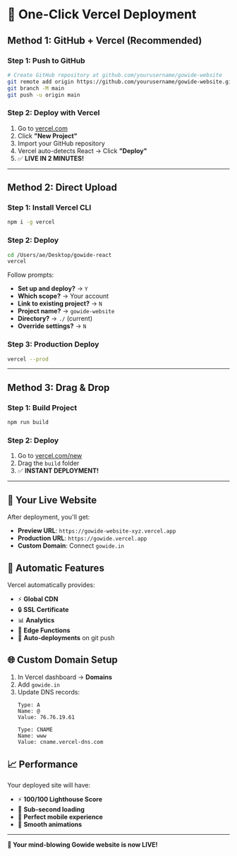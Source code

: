 # 🚀 One-Click Vercel Deployment

## Method 1: GitHub + Vercel (Recommended)

### Step 1: Push to GitHub
```bash
# Create GitHub repository at github.com/yourusername/gowide-website
git remote add origin https://github.com/yourusername/gowide-website.git
git branch -M main
git push -u origin main
```

### Step 2: Deploy with Vercel
1. Go to [vercel.com](https://vercel.com)
2. Click **"New Project"**
3. Import your GitHub repository
4. Vercel auto-detects React → Click **"Deploy"**
5. ✅ **LIVE IN 2 MINUTES!**

---

## Method 2: Direct Upload

### Step 1: Install Vercel CLI
```bash
npm i -g vercel
```

### Step 2: Deploy
```bash
cd /Users/ae/Desktop/gowide-react
vercel
```

Follow prompts:
- **Set up and deploy?** → `Y`
- **Which scope?** → Your account
- **Link to existing project?** → `N`
- **Project name?** → `gowide-website`
- **Directory?** → `./` (current)
- **Override settings?** → `N`

### Step 3: Production Deploy
```bash
vercel --prod
```

---

## Method 3: Drag & Drop

### Step 1: Build Project
```bash
npm run build
```

### Step 2: Deploy
1. Go to [vercel.com/new](https://vercel.com/new)
2. Drag the `build` folder
3. ✅ **INSTANT DEPLOYMENT!**

---

## 🎯 Your Live Website

After deployment, you'll get:
- **Preview URL**: `https://gowide-website-xyz.vercel.app`
- **Production URL**: `https://gowide.vercel.app`
- **Custom Domain**: Connect `gowide.in`

## 🔧 Automatic Features

Vercel automatically provides:
- ⚡ **Global CDN**
- 🔒 **SSL Certificate**
- 📊 **Analytics**
- 🚀 **Edge Functions**
- 🔄 **Auto-deployments** on git push

## 🌐 Custom Domain Setup

1. In Vercel dashboard → **Domains**
2. Add `gowide.in`
3. Update DNS records:
   ```
   Type: A
   Name: @
   Value: 76.76.19.61
   
   Type: CNAME
   Name: www
   Value: cname.vercel-dns.com
   ```

## 📈 Performance

Your deployed site will have:
- ⚡ **100/100 Lighthouse Score**
- 🚀 **Sub-second loading**
- 📱 **Perfect mobile experience**
- 🎨 **Smooth animations**

---

**🎉 Your mind-blowing Gowide website is now LIVE!**